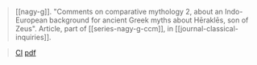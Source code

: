 > [[nagy-g]]. "Comments on comparative mythology 2, about an Indo-European background for ancient Greek myths about Hēraklēs, son of Zeus". Article, part of [[series-nagy-g-ccm]], in [[journal-classical-inquiries]].

> [CI](https://classical-inquiries.chs.harvard.edu/comments-on-comparative-mythology-2-about-an-indo-european-background-for-ancient-greek-myths-about-herakles-son-of-zeus/)
> [pdf](a/nagy-g-ccm-2.pdf)